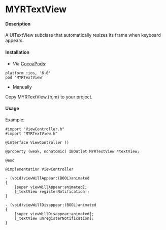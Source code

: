 MYRTextView
===========

#### Description

A UITextView subclass that automatically resizes its frame when keyboard appears.

#### Installation

- Via [CocoaPods](http://cocoapods.org/):

```
platform :ios, '6.0'
pod 'MYRTextView'
```

- Manually

Copy MYRTextView.{h,m} to your project.

#### Usage

Example:
```objc
#import "ViewController.h"
#import "MYRTextView.h"

@interface ViewController ()

@property (weak, nonatomic) IBOutlet MYRTextView *textView;

@end

@implementation ViewController

- (void)viewWillAppear:(BOOL)animated
{
    [super viewWillAppear:animated];
    [_textView registerNotification];
}

- (void)viewWillDisappear:(BOOL)animated
{
    [super viewWillDisappear:animated];
    [_textView unregisterNotification];
}
```
